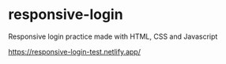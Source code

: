 # responsive-login
Responsive login practice made with HTML, CSS and Javascript

https://responsive-login-test.netlify.app/
